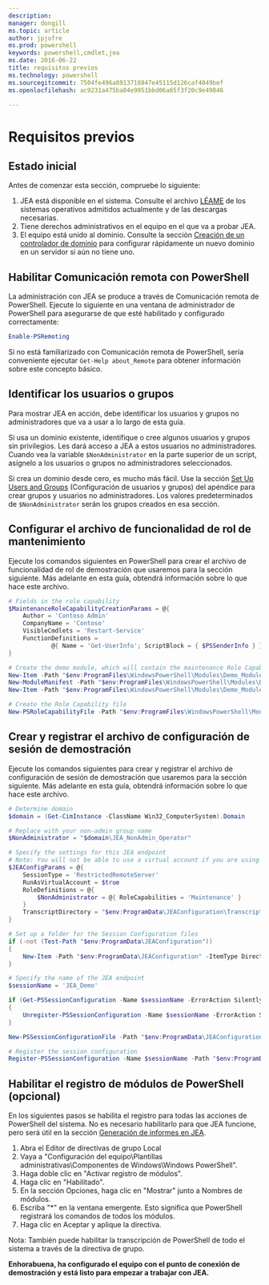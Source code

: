 ```yaml
---
description: 
manager: dongill
ms.topic: article
author: jpjofre
ms.prod: powershell
keywords: powershell,cmdlet,jea
ms.date: 2016-06-22
title: requisitos previos
ms.technology: powershell
ms.sourcegitcommit: 7504fe496a8913718847e45115d126caf4049bef
ms.openlocfilehash: ac9231a475ba84e9051bbd06a65f3f20c9e49846

---
```


# Requisitos previos

## Estado inicial
Antes de comenzar esta sección, compruebe lo siguiente:

1. JEA está disponible en el sistema. Consulte el archivo [LÉAME](./README.md) de los sistemas operativos admitidos actualmente y de las descargas necesarias.
2. Tiene derechos administrativos en el equipo en el que va a probar JEA.
3. El equipo está unido al dominio.
Consulte la sección [Creación de un controlador de dominio](#creating-a-domain-controller) para configurar rápidamente un nuevo dominio en un servidor si aún no tiene uno.

## Habilitar Comunicación remota con PowerShell
La administración con JEA se produce a través de Comunicación remota de PowerShell.
Ejecute lo siguiente en una ventana de administrador de PowerShell para asegurarse de que esté habilitado y configurado correctamente:

```PowerShell
Enable-PSRemoting
```

Si no está familiarizado con Comunicación remota de PowerShell, sería conveniente ejecutar `Get-Help about_Remote` para obtener información sobre este concepto básico.

## Identificar los usuarios o grupos
Para mostrar JEA en acción, debe identificar los usuarios y grupos no administradores que va a usar a lo largo de esta guía.

Si usa un dominio existente, identifique o cree algunos usuarios y grupos sin privilegios.
Les dará acceso a JEA a estos usuarios no administradores.
Cuando vea la variable `$NonAdministrator` en la parte superior de un script, asígnelo a los usuarios o grupos no administradores seleccionados.

Si crea un dominio desde cero, es mucho más fácil.
Use la sección [Set Up Users and Groups](creating-a-domain-controller.md#set-up-users-and-groups) (Configuración de usuarios y grupos) del apéndice para crear grupos y usuarios no administradores.
Los valores predeterminados de `$NonAdministrator` serán los grupos creados en esa sección.

## Configurar el archivo de funcionalidad de rol de mantenimiento
Ejecute los comandos siguientes en PowerShell para crear el archivo de funcionalidad de rol de demostración que usaremos para la sección siguiente.
Más adelante en esta guía, obtendrá información sobre lo que hace este archivo.

```PowerShell
# Fields in the role capability
$MaintenanceRoleCapabilityCreationParams = @{
    Author = 'Contoso Admin'
    CompanyName = 'Contoso'
    VisibleCmdlets = 'Restart-Service'
    FunctionDefinitions =
            @{ Name = 'Get-UserInfo'; ScriptBlock = { $PSSenderInfo } }
}

# Create the demo module, which will contain the maintenance Role Capability File
New-Item -Path "$env:ProgramFiles\WindowsPowerShell\Modules\Demo_Module" -ItemType Directory
New-ModuleManifest -Path "$env:ProgramFiles\WindowsPowerShell\Modules\Demo_Module\Demo_Module.psd1"
New-Item -Path "$env:ProgramFiles\WindowsPowerShell\Modules\Demo_Module\RoleCapabilities" -ItemType Directory

# Create the Role Capability file
New-PSRoleCapabilityFile -Path "$env:ProgramFiles\WindowsPowerShell\Modules\Demo_Module\RoleCapabilities\Maintenance.psrc" @MaintenanceRoleCapabilityCreationParams
```

## Crear y registrar el archivo de configuración de sesión de demostración
Ejecute los comandos siguientes para crear y registrar el archivo de configuración de sesión de demostración que usaremos para la sección siguiente.
Más adelante en esta guía, obtendrá información sobre lo que hace este archivo.

```PowerShell
# Determine domain
$domain = (Get-CimInstance -ClassName Win32_ComputerSystem).Domain

# Replace with your non-admin group name
$NonAdministrator = "$domain\JEA_NonAdmin_Operator"

# Specify the settings for this JEA endpoint
# Note: You will not be able to use a virtual account if you are using WMF 5.0 on Windows 7 or Windows Server 2008 R2
$JEAConfigParams = @{
    SessionType = 'RestrictedRemoteServer'
    RunAsVirtualAccount = $true
    RoleDefinitions = @{
        $NonAdministrator = @{ RoleCapabilities = 'Maintenance' }
    }
    TranscriptDirectory = "$env:ProgramData\JEAConfiguration\Transcripts"
}

# Set up a folder for the Session Configuration files
if (-not (Test-Path "$env:ProgramData\JEAConfiguration"))
{
    New-Item -Path "$env:ProgramData\JEAConfiguration" -ItemType Directory
}

# Specify the name of the JEA endpoint
$sessionName = 'JEA_Demo'

if (Get-PSSessionConfiguration -Name $sessionName -ErrorAction SilentlyContinue)
{
    Unregister-PSSessionConfiguration -Name $sessionName -ErrorAction Stop
}

New-PSSessionConfigurationFile -Path "$env:ProgramData\JEAConfiguration\JEADemo.pssc" @JEAConfigParams

# Register the session configuration
Register-PSSessionConfiguration -Name $sessionName -Path "$env:ProgramData\JEAConfiguration\JEADemo.pssc"
```

## Habilitar el registro de módulos de PowerShell (opcional)
En los siguientes pasos se habilita el registro para todas las acciones de PowerShell del sistema.
No es necesario habilitarlo para que JEA funcione, pero será útil en la sección [Generación de informes en JEA](reporting-on-jea.md).

1. Abra el Editor de directivas de grupo Local
2. Vaya a "Configuración del equipo\Plantillas administrativas\Componentes de Windows\Windows PowerShell".
3. Haga doble clic en "Activar registro de módulos".
4. Haga clic en "Habilitado".
5. En la sección Opciones, haga clic en "Mostrar" junto a Nombres de módulos.
6. Escriba "\*" en la ventana emergente. Esto significa que PowerShell registrará los comandos de todos los módulos.
7. Haga clic en Aceptar y aplique la directiva.

Nota: También puede habilitar la transcripción de PowerShell de todo el sistema a través de la directiva de grupo.

**Enhorabuena, ha configurado el equipo con el punto de conexión de demostración y está listo para empezar a trabajar con JEA.**




<!--HONumber=Jun16_HO4-->


